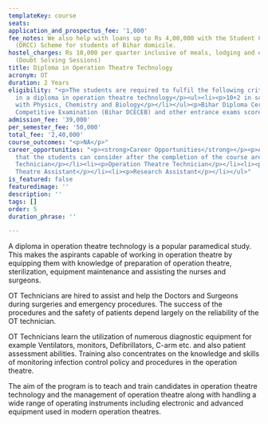 ```yaml
---
templateKey: course
seats: 
application_and_prospectus_fee: '1,000'
fee_notes: We also help with loans up to Rs 4,00,000 with the Student Credit Card
  (DRCC) Scheme for students of Bihar domicile.
hostel_charges: Rs 10,000 per quarter inclusive of meals, lodging and evening tuition
  (Doubt Solving Sessions)
title: Diploma in Operation Theatre Technology
acronym: OT
duration: 2 Years
eligibility: "<p>The students are required to fulfil the following criteria for eligibility
  in a diploma in operation theatre technology</p><ul><li><p>10+2 in science stream
  with Physics, Chemistry and Biology</p></li></ul><p>Bihar Diploma Certificate Entrance
  Competitive Examination (Bihar DCECEB) and other entrance exams scores accepted</p>"
admission_fee: '39,000'
per_semester_fee: '50,000'
total_fee: '2,40,000'
course_outcomes: "<p>NA</p>"
career_opportunities: "<p><strong>Career Opportunities</strong></p><p>A few job positions
  that the students can consider after the completion of the course are</p><ul><li><p>Lab
  Technician</p></li><li><p>Operation Theatre Technician</p></li><li><p>Operation
  Theatre Assistant</p></li><li><p>Research Assistant</p></li></ul>"
is_featured: false
featuredimage: ''
description: ''
tags: []
order: 5
duration_phrase: ''

---
```

A diploma in operation theatre technology is a popular paramedical study. This makes the aspirants capable of working in operation theatre by equipping them with knowledge of preparation of operation theatre, sterilization, equipment maintenance and assisting the nurses and surgeons. 

OT Technicians are hired to assist and help the Doctors and Surgeons during surgeries and emergency procedures. The success of the procedures and the safety of patients depend largely on the reliability of the OT technician.

OT Technicians learn the utilization of numerous diagnostic equipment for example Ventilators, monitors, Defibrillators, C-arm etc. and also patient assessment abilities. Training also concentrates on the knowledge and skills of monitoring infection control policy and procedures in the operation theatre.

The aim of the program is to teach and train candidates in operation theatre technology and the management of operation theatre along with handling a wide range of operating instruments including electronic and advanced equipment used in modern operation theatres.